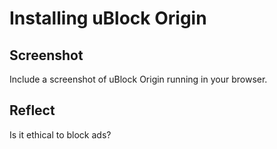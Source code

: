 # Installing uBlock Origin

## Screenshot

Include a screenshot of uBlock Origin running in your browser.

## Reflect

Is it ethical to block ads?
